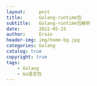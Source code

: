 ```yaml
---
layout:     post
title:      Golang-runtime包
subtitle:   Golang-runtime包解析
date:       2022-05-23
author:     Erain
header-img: img/home-bg.jpg
categories: Golang
catalog: true
copyright: true
tags:
    - Golang
    - Go语言包
---
```



